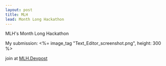 ```yaml
---
layout: post
title: MLH 
lead: Month Long Hackathon
---
```


MLH's Month Long Hackathon

My submission: 
<%= image_tag "Text_Editor_screenshot.png", height: 300 %> 

join at [MLH.Devpost](https://hackfest-november.devpost.com/)